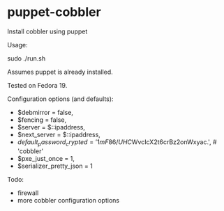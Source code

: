 puppet-cobbler
==============

Install cobbler using puppet

Usage:

sudo ./run.sh

Assumes puppet is already installed.

Tested on Fedora 19.

Configuration options (and defaults):
 - $debmirror = false,
 - $fencing = false,
 - $server = $::ipaddress,
 - $next_server = $::ipaddress,
 - $default_password_crypted = '$1$mF86/UHC$WvcIcX2t6crBz2onWxyac.', # 'cobbler'
 - $pxe_just_once = 1,
 - $serializer_pretty_json = 1

Todo:
 - firewall
 - more cobbler configuration options
